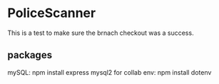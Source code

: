 # PoliceScanner

This is a test to make sure the brnach checkout was a success. 

## packages
mySQL:  npm install express mysql2
for collab env: npm install dotenv
